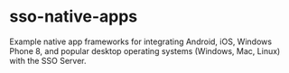 # sso-native-apps
Example native app frameworks for integrating Android, iOS, Windows Phone 8, and popular desktop operating systems (Windows, Mac, Linux) with the SSO Server.
